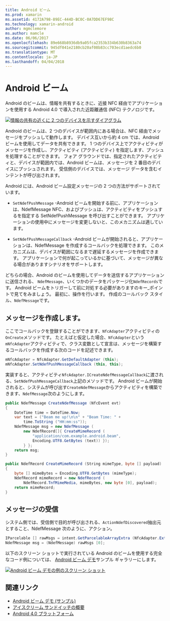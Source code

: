 ```yaml
---
title: Android ビーム
ms.prod: xamarin
ms.assetid: 4172A798-89EC-444D-BC0C-0A7DD67EF98C
ms.technology: xamarin-android
author: mgmclemore
ms.author: mamcle
ms.date: 06/06/2017
ms.openlocfilehash: 89e668b8936db9a05fca2353b334b630b8363a74
ms.sourcegitcommit: 945df041e2180cb20af08b83cc703ecd1aedc6b0
ms.translationtype: MT
ms.contentlocale: ja-JP
ms.lasthandoff: 04/04/2018
---
```

# <a name="android-beam"></a>Android ビーム

Android のビームは、情報を共有するときに、近接 NFC 経由でアプリケーションを使用する Android 4.0 で導入された近距離通信 (NFC) テクノロジです。

[![情報の共有の近くに 2 つのデバイスを示すダイアグラム](android-beam-images/androidbeam.png)](android-beam-images/androidbeam.png#lightbox)

Android のビームは、2 つのデバイスが範囲内にある場合は、NFC 経由でメッセージをプッシュして動作します。 デバイス互いから約 4 cm では、Android ビームを使用してデータを共有できます。 1 つのデバイス上でアクティビティがメッセージを作成し、アクティビティ (アクティビティ) を指定します、プッシュを処理することができます。 フォア グラウンドでは、指定されたアクティビティと、デバイスが範囲内では、Android ビームは、メッセージを 2 番目のデバイスにプッシュされます。 受信側のデバイスでは、メッセージ データを含むインテントが呼び出されます。

Android には、Android ビーム設定メッセージの 2 つの方法がサポートされています。

-   `SetNdefPushMessage` -Android ビームを開始する前に、アプリケーションは、NdefMessage NFC、およびプッシュは、アクティビティをプッシュするを指定する SetNdefPushMessage を呼び出すことができます。 アプリケーションの使用中にメッセージを変更しないと、このメカニズムは適しています。

-   `SetNdefPushMessageCallback` -Android ビームが開始されると、アプリケーションは、NdefMessage を作成するコールバックを処理できます。 このメカニズムは、デバイスが範囲になるまで遅延するメッセージを作成できます。 アプリケーションで何が起こっているかに基づいて、メッセージが異なる場合がありますシナリオをサポートします。


どちらの場合、Android のビームを使用してデータを送信するアプリケーションに送信される、 `NdefMessage`、いくつかのデータをパッケージ化`NdefRecords`です。 Android ビームをトリガーして前に対処する必要がありますのキー_ポイントで見てをみましょう。 最初に、操作を行います。 作成のコールバック スタイル、`NdefMessage`です。


## <a name="creating-a-message"></a>メッセージを作成します。

ここでコールバックを登録することができます、`NfcAdapter`アクティビティの`OnCreate`メソッドです。 たとえばと仮定した場合、`NfcAdapter`という`mNfcAdapter`アクティビティで、クラス変数として宣言は、メッセージを構築するコールバックを作成する次のコードを記述できます。

```csharp
mNfcAdapter = NfcAdapter.GetDefaultAdapter (this);
mNfcAdapter.SetNdefPushMessageCallback (this, this);
```

実装すると、アクティビティ`NfcAdapter.ICreateNdefMessageCallback`に渡される、`SetNdefPushMessageCallback`上記のメソッドです。 Android ビームが開始されると、システムが呼び出す`CreateNdefMessage`からアクティビティを構築できます、`NdefMessage`次のようにします。

```csharp
public NdefMessage CreateNdefMessage (NfcEvent evt)
{
    DateTime time = DateTime.Now;
    var text = ("Beam me up!\n\n" + "Beam Time: " +
        time.ToString ("HH:mm:ss"));
    NdefMessage msg = new NdefMessage (
        new NdefRecord[]{ CreateMimeRecord (
            "application/com.example.android.beam",
            Encoding.UTF8.GetBytes (text)) });
        } };
    return msg;
}

public NdefRecord CreateMimeRecord (String mimeType, byte [] payload)
{
    byte [] mimeBytes = Encoding.UTF8.GetBytes (mimeType);
    NdefRecord mimeRecord = new NdefRecord (
        NdefRecord.TnfMimeMedia, mimeBytes, new byte [0], payload);
    return mimeRecord;
}
```


## <a name="receiving-a-message"></a>メッセージの受信

システム側では、受信側で目的が呼び出される、`ActionNdefDiscovered`抽出元とすること、NdefMessage 次のように、アクション。

```csharp
IParcelable [] rawMsgs = intent.GetParcelableArrayExtra (NfcAdapter.ExtraNdefMessages);
NdefMessage msg = (NdefMessage) rawMsgs [0];
```

以下のスクリーン ショットで実行されている Android のビームを使用する完全なコード例については、 [Android ビーム デモ](https://developer.xamarin.com/samples/monodroid/AndroidBeamDemo/)サンプル ギャラリーにします。

[![Android ビーム デモの例のスクリーン ショット](android-beam-images/24.png)](android-beam-images/24.png#lightbox)



## <a name="related-links"></a>関連リンク

- [Android ビーム デモ (サンプル)](https://developer.xamarin.com/samples/monodroid/AndroidBeamDemo/)
- [アイスクリーム サンドイッチの概要](http://www.android.com/about/ice-cream-sandwich/)
- [Android 4.0 プラットフォーム](http://developer.android.com/sdk/android-4.0.html)
